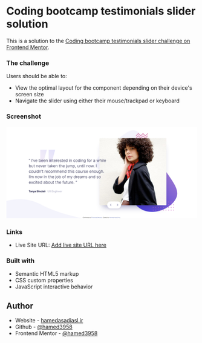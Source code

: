 # Coding bootcamp testimonials slider solution

This is a solution to the [Coding bootcamp testimonials slider challenge on Frontend Mentor](https://www.frontendmentor.io/challenges/coding-bootcamp-testimonials-slider-4FNyLA8JL). 


### The challenge
Users should be able to:
- View the optimal layout for the component depending on their device's screen size
- Navigate the slider using either their mouse/trackpad or keyboard

### Screenshot
![Screenshot Coding bootcamp testimonials slider](images/Screenshot-Coding.png)


### Links
- Live Site URL: [Add live site URL here](https://your-live-site-url.com)

### Built with
- Semantic HTML5 markup
- CSS custom properties
- JavaScript interactive behavior

## Author
- Website - [hamedasadiasl.ir](http://hamedasadiasl.ir/)
- Github - [@hamed3958](https://github.com/hamed3958)
- Frontend Mentor - [@hamed3958](https://www.frontendmentor.io/profile/hamed3958)


